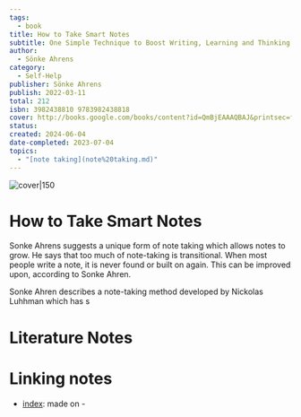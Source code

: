 ```yaml
---  
tags:  
  - book  
title: How to Take Smart Notes  
subtitle: One Simple Technique to Boost Writing, Learning and Thinking  
author:  
  - Sönke Ahrens  
category:  
  - Self-Help  
publisher: Sönke Ahrens  
publish: 2022-03-11  
total: 212  
isbn: 3982438810 9783982438818  
cover: http://books.google.com/books/content?id=QmBjEAAAQBAJ&printsec=frontcover&img=1&zoom=1&edge=curl&source=gbs_api  
status:   
created: 2024-06-04  
date-completed: 2023-07-04  
topics:  
  - "[note taking](note%20taking.md)"  
---  
```

  
![cover|150](http://books.google.com/books/content?id=QmBjEAAAQBAJ&printsec=frontcover&img=1&zoom=1&edge=curl&source=gbs_api)  
# How to Take Smart Notes  
Sonke Ahrens suggests a unique form of note taking which allows notes to grow. He says that too much of note-taking is transitional. When most people write a note, it is never found or built on again. This can be improved upon, according to Sonke Ahren.   
  
Sonke Ahren describes a note-taking method developed by Nickolas Luhhman which has s  
  
# Literature Notes  
  
# Linking notes  
  
- [index](../../index.md):  made on \-  
  
